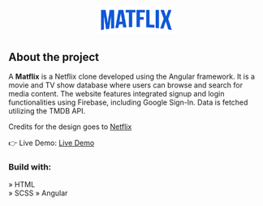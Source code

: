 <div align='center'><img style="width:30%" src='./src/assets/matflix-logo.png'/></div>

<h2>About the project</h2>

  <p>A <b>Matflix</b> is a Netflix clone developed using the Angular framework. It is a movie and TV show database where users can browse and search for media content. The website features integrated signup and login functionalities using Firebase, including Google Sign-In. Data is fetched utilizing the TMDB API.</p>

<p>Credits for the design goes to <a href='https://www.netflix.com'>Netflix</a></p>

👉 Live Demo: <a href='https://netflix-mm.web.app/'>Live Demo</a>

<h3>Build with:</h3>

» HTML <br>
» SCSS
» Angular

